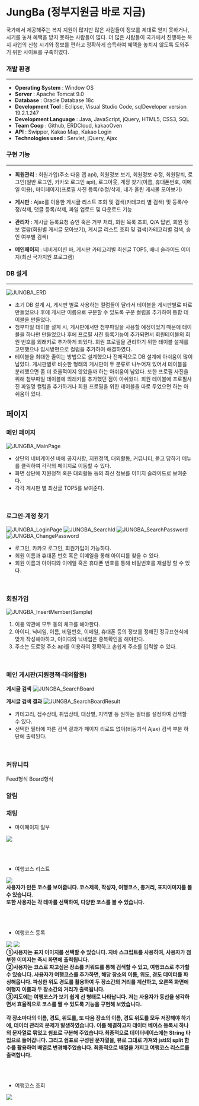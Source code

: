 # JungBa (정부지원금 바로 지금)
국가에서 제공해주는 복지 지원이 많지만 많은 사람들이 정보를 제대로 얻지 못하거나, 시기를 놓쳐 혜택을 받지 못하는 사람들이 많다. 더 많은 사람들이 국가에서 진행하는 복지 사업의 신청 시기와 정보를 편하고 정확하게 습득하여 혜택을 놓치지 않도록 도와주기 위한 사이트를 구축하였다.

### 개발 환경
___
- **Operating System** : Window OS
- **Server** : Apache Tomcat 9.0
- **Database** : Oracle Database 18c
- **Development Tool** : Eclipse, Visual Studio Code, sqlDeveloper version 19.2.1.247
- **Development Language** :  Java, JavaScript, jQuery, HTML5, CSS3, SQL
- **Team Coop** : Github, ERDCloud, kakaoOven
- **API** : Swipper, Kakao Map, Kakao Login
- **Technologies used** : Servlet, jQuery, Ajax


### 구현 기능
___
- **회원관리** : 회원가입(주소 다음 맵 api), 회원정보 보기, 회원정보 수정, 회원탈퇴, 로그인(일반 로그인, 카카오 로그인 api), 로그아웃, 계정 찾기(이름, 휴대폰번호, 이메일 이용), 마이페이지(프로필 사진 등록/수정/삭제, 내가 올린 게시물 모아보기)

- **게시판** : Ajax를 이용한 게시글 리스트 조회 및 검색(카테고리 별 검색) 및 등록/수정/삭제, 댓글 등록/삭제, 파일 업로드 및 다운로드 기능

- **관리자** : 게시글 등록요청 승인 혹은 거부 처리, 회원 목록 조회, Q/A 답변, 회원 정보 열람(회원별 게시글 모아보기), 게시글 리스트 조회 및 검색(카테고리별 검색, 승인 여부별 검색)

- **메인페이지** : 네비게이션 바, 게시판 카테고리별 최신글 TOP5, 배너 슬라이드 이미지(최신 국가지원 프로그램)

### DB 설계
___
![JUNGBA_ERD](https://user-images.githubusercontent.com/64412357/103795243-164fc400-5089-11eb-8750-d29b06b169ae.png)

- 초기 DB 설계 시, 게시판 별로 사용하는 컬럼들이 달라서 테이블을 게시판별로 따로 만들었으나 후에 게시판 이름으로 구분할 수 있도록 구분 컬럼을 추가하여 통합 테이블을 만들었다. 
- 첨부파일 테이블 설계 시, 게시판에서만 첨부파일을 사용할 예정이었기 때문에 테이블을 하나만 만들었으나 후에 프로필 사진 등록기능이 추가되면서 회원테이블의 회원 번호를 외래키로 추가하게 되었다. 회원 프로필을 관리하기 위한 테이블 설계를 고민했으나 임시방편으로 컬럼을 추가하여 해결하였다. 
- 테이블을 최대한 줄이는 방법으로 설계했으나 전체적으로 DB 설계에 아쉬움이 많이 남았다. 게시판별로 비슷한 형태의 게시판이 두 분류로 나누어져 있어서 테이블을 분리했으면 좀 더 효율적이지 않았을까 하는 아쉬움이 남았다. 또한 프로필 사진을 위해 첨부파일 테이블에 외래키를 추가했던 점이 아쉬웠다. 회원 테이블에 프로필사진 파일명 컬럼을 추가하거나 회원 프로필을 위한 테이블을 따로 두었으면 하는 아쉬움이 있다.


## 페이지
 ### 메인 페이지

![JUNGBA_MainPage](https://user-images.githubusercontent.com/64412357/103849507-3367af80-50e8-11eb-9566-cfd1d2f481c2.png)

- 상단의 네비게이션 바에 공지사항, 지원정책, 대외활동, 커뮤니티, 묻고 답하기 메뉴를 클릭하여 각각의 페이지로 이동할 수 있다.
- 화면 상단에 지원정책 혹은 대외활동 등의 최신 정보를 이미지 슬라이드로 보여준다.
- 각각 게시판 별 최신글 TOP5를 보여준다.

<br>

 ### 로그인·계정 찾기

![JUNGBA_LoginPage](https://user-images.githubusercontent.com/64412357/103849812-05cf3600-50e9-11eb-94a8-57ab6dec14d4.png)
![JUNGBA_SearchId](https://user-images.githubusercontent.com/64412357/103850341-5b581280-50ea-11eb-8beb-44ed0ce37007.png)
![JUNGBA_SearchPassword](https://user-images.githubusercontent.com/64412357/103850344-5bf0a900-50ea-11eb-9094-68c38b3a7809.png)
![JUNGBA_ChangePassword](https://user-images.githubusercontent.com/64412357/103850345-5c893f80-50ea-11eb-9fb8-c1bd60b986db.png)

- 로그인, 카카오 로그인, 회원가입이 가능하다.
- 회원 이름과 휴대폰 번호 혹은 이메일을 통해 아이디를 찾을 수 있다.
- 회원 이름과 아이디와 이메일 혹은 휴대폰 번호를 통해 비밀번호를 재설정 할 수 있다.

<br>

 ### 회원가입

![JUNGBA_InsertMember(Sample)](https://user-images.githubusercontent.com/64412357/103849511-3793cd00-50e8-11eb-8737-a36b901f2f9e.png)

1. 이용 약관에 모두 동의 체크를 해야한다.
2. 아이디, 닉네임, 이름, 비밀번호, 이메일, 휴대폰 등의 정보를 정해진 정규표현식에 맞게 작성해야하고, 아이디와 닉네임은 중복확인을 해야한다.
3. 주소는 도로명 주소 api를 이용하여 정확하고 손쉽게 주소를 입력할 수 있다.

<br>

### 메인 게시판(지원정책·대외활동)

**게시글 검색**
![JUNGBA_SearchBoard](https://user-images.githubusercontent.com/64412357/103851310-d6222d00-50ec-11eb-9cd0-030b978523ed.png)

**게시글 검색 결과**
![JUNGBA_SearchBoardResult](https://user-images.githubusercontent.com/64412357/103851507-52b50b80-50ed-11eb-8f89-4207bf969103.png)

- 카테고리, 접수상태, 취업상태, 대상별, 지역별 등 원하는 필터를 설정하여 검색할 수 있다.
- 선택한 필터에 따른 검색 결과가 페이지 리로드 없이(비동기식 Ajax) 검색 부분 하단에 출력된다.

<br>

### 커뮤니티
Feed형식 Board형식

### 알림



### 채팅



 - 마이페이지 일부<br>

![](./images/myPage.JPG)

<br><br>

 - 여행코스 리스트<br>

![](./images/image/courseList.JPG)
<br>
**사용자가 만든 코스를 보여줍니다. 코스제목, 작성자, 여행코스, 총거리, 표지이미지를 볼 수 있습니다. <br>
또한 사용자는 각 테마를 선택하여, 다양한 코스를 볼 수 있습니다.**

<br><br>

 - 여행코스 등록<br>

![](./images/image/insertCourse1.JPG)
![](./images/image/insertCourse2.jpg)
<br>
**①사용자는 표지 이미지를 선택할 수 있습니다. 자바 스크립트를 사용하여, 사용자가 첨부한 이미지는 즉시 화면에 출력됩니다. <br>
②사용자는 코스로 짜고싶은 장소를 키워드를 통해 검색할 수 있고, 여행코스로 추가할 수 있습니다. 사용자가 여행코스를 추가하면, 해당 장소의 이름, 위도, 경도 데이터를 파싱해옵니다. 파싱한 위도 경도를 활용하여 두 장소간의 거리를 계산하고, 오른쪽 화면에 여행지 이름과 두 장소간의 거리가 출력됩니다. <br>
③지도에는 여행코스가 보기 쉽게 선 형태로 나타납니다. 저는 사용자가 동선을 생각하면서 효율적으로 코스를 짤 수 있도록 기능을 구현해 보았습니다. <br><br>
각 장소마다의 이름, 경도, 위도를, 또 다음 장소의 이름, 경도 위도를 모두 저장해야 하기에, 데이터 관리의 문제가 발생하였습니다. 이를 해결하고자 데이터 베이스 등록시 하나의 문자열로 묶었고 쉼표로 구분해 주었습니다.최종적으로 데이터베이스에는 String 타입으로 들어갑니다. 그리고 쉼표로 구성된 문자열을, 뷰로 그대로 가져와 jstl의 split 함수를 활용하여 배열로 변경해주었습니다. 최종적으로 배열을 가지고 여행코스 리스트를 출력합니다.**


<br><br>

 - 여행코스 조회<br>

![](./images/image/courseDetail.JPG)

<br><br>


